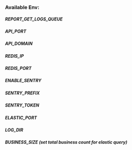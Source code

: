 ### Available Env:

##### REPORT_GET_LOGS_QUEUE
##### API_PORT
##### API_DOMAIN
##### REDIS_IP
##### REDIS_PORT
##### ENABLE_SENTRY
##### SENTRY_PREFIX
##### SENTRY_TOKEN
##### ELASTIC_PORT
##### LOG_DIR
##### BUSINESS_SIZE (set total business count for elastic query)
